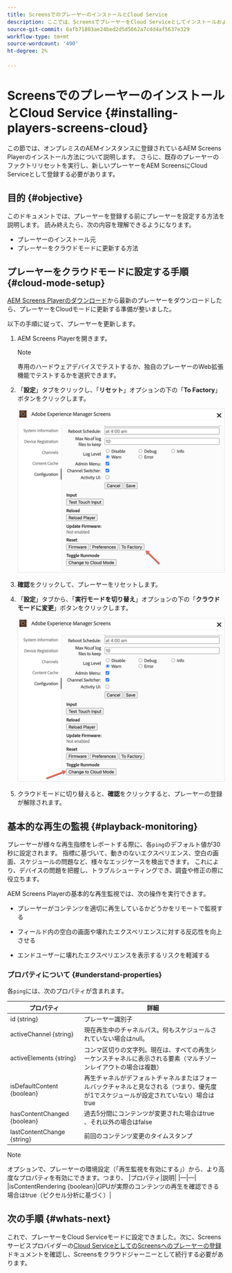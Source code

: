 ```yaml
---
title: ScreensでのプレーヤーのインストールとCloud Service
description: ここでは、ScreensでプレーヤーをCloud Serviceとしてインストールおよび設定する方法について説明します。
source-git-commit: 6afb71803ae24bed2d5d5662a7cdd4af5637e329
workflow-type: tm+mt
source-wordcount: '490'
ht-degree: 2%

---
```



# ScreensでのプレーヤーのインストールとCloud Service {#installing-players-screens-cloud}

この節では、オンプレミスのAEMインスタンスに登録されているAEM Screens Playerのインストール方法について説明します。 さらに、既存のプレーヤーのファクトリリセットを実行し、新しいプレーヤーをAEM ScreensにCloud Serviceとして登録する必要があります。

## 目的 {#objective}

このドキュメントでは、プレーヤーを登録する前にプレーヤーを設定する方法を説明します。 読み終えたら、次の内容を理解できるようになります。

* プレーヤーのインストール元
* プレーヤーをクラウドモードに更新する方法

## プレーヤーをクラウドモードに設定する手順 {#cloud-mode-setup}

[AEM Screens Playerのダウンロード](https://download.macromedia.com/screens/)から最新のプレーヤーをダウンロードしたら、プレーヤーをCloudモードに更新する準備が整いました。

以下の手順に従って、プレーヤーを更新します。

1. AEM Screens Playerを開きます。

   >[!NOTE]
   >専用のハードウェアデバイスでテストするか、独自のプレーヤーのWeb拡張機能でテストするかを選択できます。

1. 「**設定**」タブをクリックし、「**リセット**」オプションの下の「**To Factory**」ボタンをクリックします。

   ![画像](/help/screens-cloud/assets/player/installplayer-2.png)

1. **確認**&#x200B;をクリックして、プレーヤーをリセットします。

1. 「**設定**」タブから、「**実行モードを切り替え**」オプションの下の「**クラウドモードに変更**」ボタンをクリックします。

   ![画像](/help/screens-cloud/assets/player/installplayer-1.png)

1. クラウドモードに切り替えると、**確認**&#x200B;をクリックすると、プレーヤーの登録が解除されます。

## 基本的な再生の監視 {#playback-monitoring}

プレーヤーが様々な再生指標をレポートする際に、各`ping`のデフォルト値が30秒に設定されます。 指標に基づいて、動きのないエクスペリエンス、空白の画面、スケジュールの問題など、様々なエッジケースを検出できます。 これにより、デバイスの問題を把握し、トラブルシューティングでき、調査や修正の際に役立ちます。

AEM Screens Playerの基本的な再生監視では、次の操作を実行できます。

* プレーヤーがコンテンツを適切に再生しているかどうかをリモートで監視する

* フィールド内の空白の画面や壊れたエクスペリエンスに対する反応性を向上させる

* エンドユーザーに壊れたエクスペリエンスを表示するリスクを軽減する

### プロパティについて {#understand-properties}

各`ping`には、次のプロパティが含まれます。

| プロパティ | 詳細 |
|---|---|
| id {string} | プレーヤー識別子 |
| activeChannel {string} | 現在再生中のチャネルパス。何もスケジュールされていない場合はnull。 |
| activeElements {string} | コンマ区切りの文字列。現在は、すべての再生シーケンスチャネルに表示される要素（マルチゾーンレイアウトの場合は複数） |
| isDefaultContent {boolean} | 再生チャネルがデフォルトチャネルまたはフォールバックチャネルと見なされる（つまり、優先度が1でスケジュールが設定されていない）場合はtrue |
| hasContentChanged {boolean} | 過去5分間にコンテンツが変更された場合はtrue 、それ以外の場合はfalse |
| lastContentChange {string} | 前回のコンテンツ変更のタイムスタンプ |

>[!NOTE]
>オプションで、プレーヤーの環境設定（「再生監視を有効にする」）から、より高度なプロパティを有効にできます。つまり、
>|プロパティ|説明|
>|—|—|
>|isContentRendering {boolean}|GPUが実際のコンテンツの再生を確認できる場合はtrue（ピクセル分析に基づく）|


## 次の手順 {#whats-next}

これで、プレーヤーをCloud Serviceモードに設定できました。次に、Screensサービスプロバイダーの[Cloud ServiceとしてのScreensへのプレーヤーの登録](/help/screens-cloud/managing-players-registration/registering-players-screens-cloud.md)ドキュメントを確認し、Screensをクラウドジャーニーとして続行する必要があります。